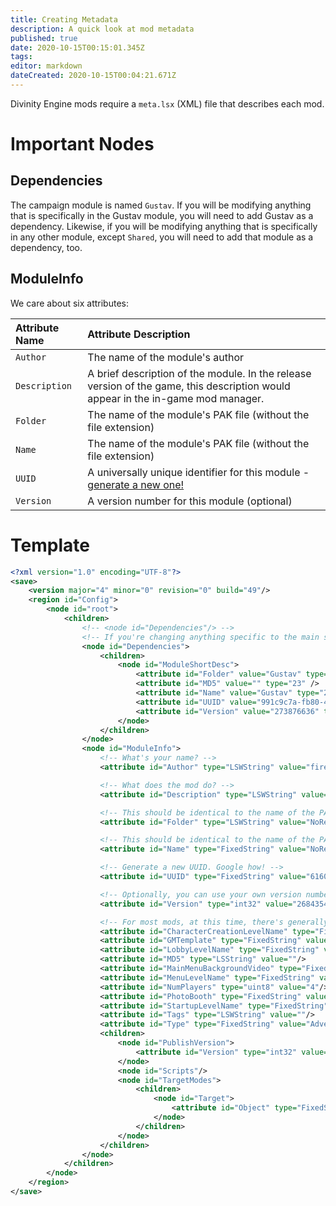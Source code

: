 ```yaml
---
title: Creating Metadata
description: A quick look at mod metadata
published: true
date: 2020-10-15T00:15:01.345Z
tags: 
editor: markdown
dateCreated: 2020-10-15T00:04:21.671Z
---
```


Divinity Engine mods require a `meta.lsx` (XML) file that describes each mod.

# Important Nodes

## Dependencies

The campaign module is named `Gustav`. If you will be modifying anything that is specifically in the Gustav module, you will need to add Gustav as a dependency. Likewise, if you will be modifying anything that is specifically in any other module, except `Shared`, you will need to add that module as a dependency, too.

## ModuleInfo

We care about six attributes:

Attribute Name | Attribute Description
:--- | :---
`Author` | The name of the module's author
`Description` | A brief description of the module. In the release version of the game, this description would appear in the in-game mod manager.
`Folder` | The name of the module's PAK file (without the file extension)
`Name` | The name of the module's PAK file (without the file extension)
`UUID` | A universally unique identifier for this module - [generate a new one!](https://www.uuidgenerator.net)
`Version` | A version number for this module (optional)

# Template

```xml
<?xml version="1.0" encoding="UTF-8"?>
<save>
	<version major="4" minor="0" revision="0" build="49"/>
	<region id="Config">
		<node id="root">
			<children>
				<!-- <node id="Dependencies"/> -->
				<!-- If you're changing anything specific to the main story module, you'll need to add this dependency. -->
				<node id="Dependencies">
					<children>
						<node id="ModuleShortDesc">
							<attribute id="Folder" value="Gustav" type="30" />
							<attribute id="MD5" value="" type="23" />
							<attribute id="Name" value="Gustav" type="22" />
							<attribute id="UUID" value="991c9c7a-fb80-40cb-8f0d-b92d4e80e9b1" type="22" />
							<attribute id="Version" value="273876636" type="4" />
						</node>
					</children>
				</node>
				<node id="ModuleInfo">
					<!-- What's your name? -->
					<attribute id="Author" type="LSWString" value="fireundubh"/>

					<!-- What does the mod do? -->
					<attribute id="Description" type="LSWString" value="Changes per short rest and per long rest to per turn"/>

					<!-- This should be identical to the name of the PAK you will create. -->
					<attribute id="Folder" type="LSWString" value="NoRestForTheWicked"/>

					<!-- This should be identical to the name of the PAK you will create. -->
					<attribute id="Name" type="FixedString" value="NoRestForTheWicked"/>

					<!-- Generate a new UUID. Google how! -->
					<attribute id="UUID" type="FixedString" value="6160b6ed-de6a-4163-9603-9187e2bff481"/>

					<!-- Optionally, you can use your own version number. -->
					<attribute id="Version" type="int32" value="268435456"/>

					<!-- For most mods, at this time, there's generally no reason to change any of these values. -->
					<attribute id="CharacterCreationLevelName" type="FixedString" value=""/>
					<attribute id="GMTemplate" type="FixedString" value=""/>
					<attribute id="LobbyLevelName" type="FixedString" value=""/>
					<attribute id="MD5" type="LSString" value=""/>
					<attribute id="MainMenuBackgroundVideo" type="FixedString" value=""/>
					<attribute id="MenuLevelName" type="FixedString" value=""/>
					<attribute id="NumPlayers" type="uint8" value="4"/>
					<attribute id="PhotoBooth" type="FixedString" value="SYS_NPC_Portrait_A"/>
					<attribute id="StartupLevelName" type="FixedString" value="_TMPL_Sandbox"/>
					<attribute id="Tags" type="LSWString" value=""/>
					<attribute id="Type" type="FixedString" value="Adventure"/>
					<children>
						<node id="PublishVersion">
							<attribute id="Version" type="int32" value="268435456"/>
						</node>
						<node id="Scripts"/>
						<node id="TargetModes">
							<children>
								<node id="Target">
									<attribute id="Object" type="FixedString" value="Story"/>
								</node>
							</children>
						</node>
					</children>
				</node>
			</children>
		</node>
	</region>
</save>
```